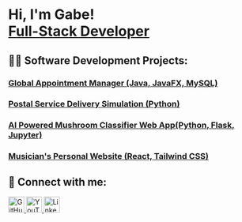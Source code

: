 <h1>Hi, I'm Gabe! <br/><a href="https://github.com/gabesabella">Full-Stack Developer</a>
<h2>👨‍💻 Software Development Projects:</h2>

 <h3> <a href="https://github.com/gabesabella/Scheduling_Solutions">Global Appointment Manager (Java, JavaFX, MySQL)</a></h3>
 <h3> <a href="https://github.com/gabesabella/C950">Postal Service Delivery Simulation (Python)</a></h3>
 <h3> <a href="https://github.com/gabesabella/Comp_Sci_Capstone">AI Powered Mushroom Classifier Web App(Python, Flask, Jupyter)</a></h3>
 <h3> <a href="https://hayleysabella.live/">Musician's Personal Website (React, Tailwind CSS)</a></h3>

<h2>🤳 Connect with me:</h2>
<a href="https://github.com/gabesabella">
  <img src="https://cdn.jsdelivr.net/npm/simple-icons@v3/icons/github.svg" alt="GitHub" width="32px">
</a>
<a href="https://www.youtube.com/channel/UCQjK7jbv5hUfJ6UJx6W0xGg">
  <img src="https://cdn.jsdelivr.net/npm/simple-icons@v3/icons/youtube.svg" alt="YouTube" width="32px">
</a>
<a href="https://linkedin.com/in/gabesabella">
  <img src="https://cdn.jsdelivr.net/npm/simple-icons@v3/icons/linkedin.svg" alt="LinkedIn" width="32px">
</a>
